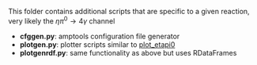 This folder contains additional scripts that are specific to a given reaction, very likely the $\eta\pi^0\rightarrow4\gamma$ channel
- **cfggen.py**: amptools configuration file generator
- **plotgen.py**: plotter scripts similar to [plot_etapi0](https://github.com/JeffersonLab/halld_sim/tree/master/src/programs/AmplitudeAnalysis/plot_etapi0)
- **plotgenrdf.py**: same functionality as above but uses RDataFrames
